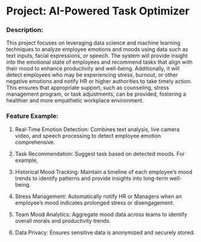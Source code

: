 # Project: AI-Powered Task Optimizer

### Description:
This project focuses on leveraging data science and machine learning techniques to analyze employee emotions and moods using data such as text inputs, facial expressions, or speech.
The system will provide insight into the emotional state of employees and recommend tasks that align with their mood to enhance productivity and well-being. Additionally, it will detect employees who may be experiencing stress, burnout, or other negative emotions and notify HR or higher authorities to take timely action. This ensures that appropriate support, such as counseling, stress management program, or task adjustments, can be provided, fostering a healthier and more empathetic workplace environment.

### Feature Example:
1.	Real-Time Emotion Detection: 
Combines text analysis, live camera video, and speech processing to detect employee emotion comprehensive.

2.	Task Recommendation:
Suggest task based on detected moods. For example,

3.	Historical Mood Tracking:
Maintain a timeline of each employee’s mood trends to identify patterns and provide insights into long-term well-being.

4.	Stress Management:
Automatically notify HR or Managers when an employee’s mood indicates prolonged stress or disengagement.

5.	Team Mood Analytics:
Aggregate mood data across teams to identify overall morals and productivity trends.

6.	Data Privacy:
Ensures sensitive data is anonymized and securely stored.
